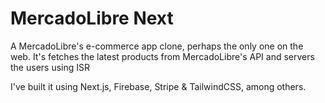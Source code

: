 # MercadoLibre Next

A MercadoLibre's e-commerce app clone, perhaps the only one on the web. It's fetches the latest products from MercadoLibre's API and servers the users using ISR 


I've built it using Next.js, Firebase, Stripe & TailwindCSS, among others.
